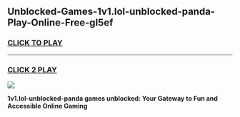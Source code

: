 
## Unblocked-Games-1v1.lol-unblocked-panda-Play-Online-Free-gl5ef
<h3>
<a href="https://premium76.site?title=1v1.lol-unblocked-panda&ref=26A">CLICK TO PLAY</a></h3>
<hr>

<h3>
<a href="https://premium76.site?title=1v1.lol-unblocked-panda&ref=26A">CLICK 2 PLAY</a>
  
</h3>

<a href="https://premium76.site?title=1v1.lol-unblocked-panda&ref=26A"><img src="https://clearcache.store/games.png"></a>


**1v1.lol-unblocked-panda games unblocked: Your Gateway to Fun and Accessible Online Gaming**
